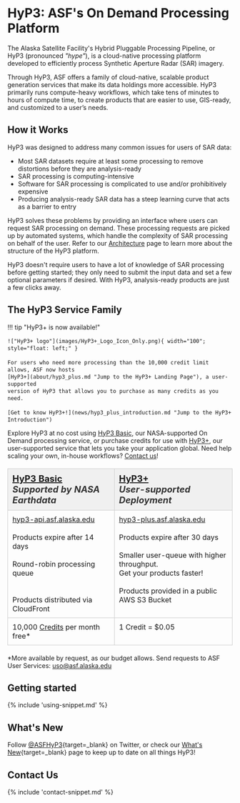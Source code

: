 # HyP3: ASF's On Demand Processing Platform

The Alaska Satellite Facility's Hybrid Pluggable Processing Pipeline, or HyP3 (pronounced *"hype"*), is a cloud-native 
processing platform developed to efficiently process Synthetic Aperture Radar (SAR) imagery. 

Through HyP3, ASF offers a family of cloud-native, scalable product generation services that 
make its data holdings more accessible. HyP3 primarily runs compute-heavy workflows, which take tens of minutes to 
hours of compute time, to create products that are easier to use, GIS-ready, and customized to a user’s needs.

## How it Works

HyP3 was designed to address many common issues for users of SAR data:

* Most SAR datasets require at least some processing to remove distortions before they are analysis-ready
* SAR processing is computing-intensive
* Software for SAR processing is complicated to use and/or prohibitively expensive
* Producing analysis-ready SAR data has a steep learning curve that acts as a barrier to entry

HyP3 solves these problems by providing an interface where users can request SAR processing on demand. These
processing requests are picked up by automated systems, which handle the complexity of SAR processing on behalf of the
user. Refer to our [Architecture](how_it_works.md "Jump to Architecture Documentation") page to learn more about the 
structure of the HyP3 platform.

HyP3 doesn't require users to have a lot of knowledge of SAR processing before getting started; they only need to
submit the input data and set a few optional parameters if desired. With HyP3, analysis-ready products are just a few
clicks away.

## The HyP3 Service Family

!!! tip "HyP3+ is now available!"
 
    !["HyP3+ logo"](images/HyP3+_Logo_Icon_Only.png){ width="100";  style="float: left;" }

    For users who need more processing than the 10,000 credit limit allows, ASF now hosts 
    [HyP3+](about/hyp3_plus.md "Jump to the HyP3+ Landing Page"), a user-supported 
    version of HyP3 that allows you to purchase as many credits as you need. 

    [Get to know HyP3+!](news/hyp3_plus_introduction.md "Jump to the HyP3+ Introduction")

Explore HyP3 at no cost using [HyP3 Basic](about/hyp3_basic.md "Jump to HyP3 Basic Documentation"), 
our NASA-supported On Demand processing service, or purchase credits 
for use with [HyP3+](about/hyp3_plus.md "Jump to HyP3+ Documentation"), 
our user-supported service that lets you take your application global. Need help scaling your own, in-house workflows? 
[Contact us](contact.md)!

<table class="tg">
  <thead>
    <tr>
      <th class="tg-fymr">
          <a href="../about/hyp3_basic/" title="HyP3 Basic"><b>HyP3 Basic</b></a><br><em>Supported by NASA Earthdata</em>
      </th>
      <th class="tg-fymr">
          <a href="../about/hyp3_plus/" title="HyP3+"><b>HyP3+</b></a><br><em>User-supported Deployment</em>
      </th>
    </tr>
  </thead>
  <tbody>
    <tr>
      <td class="tg-0pky">
        <a href="https://hyp3-api.asf.alaska.edu" title="HyP3 API" target="_blank">hyp3-api.asf.alaska.edu</a><br><br>Products expire after 14 days<br><br>Round-robin processing queue<br><br><br>Products distributed via CloudFront
      </td>
      <td class="tg-0pky">
        <a href="https://hyp3-plus.asf.alaska.edu" title="HyP3 Plus API" target="_blank">hyp3-plus.asf.alaska.edu</a><br><br>Products expire after 30 days<br><br>Smaller user-queue with higher throughput.<br>Get your products faster!<br><br>Products provided in a public AWS S3 Bucket<br>
      </td>
    </tr>
    <tr>
      <td class="tg-0pky">10,000 <a href="/using/credits" title="Jump to Credits Documentation">Credits</a> per month free*</td>
      <td class="tg-0pky">1 Credit = $0.05</td>
    </tr>
  </tbody>
</table>
<style>
  .tg {
    border-collapse: collapse;
    border-spacing: 0;
    width: 100%;
    margin: 20px 0;
  }
  .tg th {
    background-color: #f0f0f0;
    border: 1px solid #ccc;
    color: #333;
    font-size: 20px;
    font-weight: bold;
    padding: 10px 10px;
    text-align: left;
    vertical-align: top;
  }
  .tg td {
    border: 1px solid #ccc;
    font-size: 16px;
    padding: 10px 10px;
    text-align: left;
    vertical-align: top;
  }
  .tg-0pky {
    border-color: inherit;
    text-align: left;
    vertical-align: top;
  }
  .tg-fymr {
    background-color: #f0f0f0;
    border-color: inherit;
    font-weight: bold;
    text-align: left;
    vertical-align: top;
  }
</style>

*More available by request, as our budget allows. Send requests to ASF User Services: 
[uso@asf.alaska.edu](mailto:uso@asf.alaska.edu)

## Getting started

{% include 'using-snippet.md' %}

## What's New

Follow [@ASFHyP3](https://twitter.com/ASFHyP3 "https://twitter.com/ASFHyP3" ){target=_blank} on Twitter, or check our
[What's New](whats_new.md "HyP3 What's New" ){target=_blank} page to keep up to date on all things HyP3!

## Contact Us

{% include 'contact-snippet.md' %}
